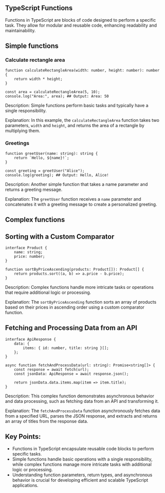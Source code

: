 ## TypeScript Functions

Functions in TypeScript are blocks of code designed to perform a specific task. They allow for modular and reusable code, enhancing readability and maintainability.

## Simple functions

### Calculate rectangle area

```
function calculateRectangleArea(width: number, height: number): number {
    return width * height;
}

const area = calculateRectangleArea(5, 10);
console.log("Area:", area); ## Output: Area: 50
```

Description: Simple functions perform basic tasks and typically have a single responsibility.

Explanation: In this example, the `calculateRectangleArea` function takes two parameters, `width` and `height`, and returns the area of a rectangle by multiplying them.

### Greetings

```
function greetUser(name: string): string {
    return `Hello, ${name}!`;
}

const greeting = greetUser("Alice");
console.log(greeting); ## Output: Hello, Alice!
```

Description: Another simple function that takes a name parameter and returns a greeting message.

Explanation: The `greetUser` function receives a `name` parameter and concatenates it with a greeting message to create a personalized greeting.

## Complex functions

## Sorting with a Custom Comparator

```
interface Product {
    name: string;
    price: number;
}

function sortByPriceAscending(products: Product[]): Product[] {
    return products.sort((a, b) => a.price - b.price);
}
```

Description: Complex functions handle more intricate tasks or operations that require additional logic or processing.

Explanation: The `sortByPriceAscending` function sorts an array of products based on their prices in ascending order using a custom comparator function.

## Fetching and Processing Data from an API

```
interface ApiResponse {
    data: {
        items: { id: number, title: string }[];
    };
}

async function fetchAndProcessData(url: string): Promise<string[]> {
    const response = await fetch(url);
    const jsonData: ApiResponse = await response.json();

    return jsonData.data.items.map(item => item.title);
}
```

Description: This complex function demonstrates asynchronous behavior and data processing, such as fetching data from an API and transforming it.

Explanation: The `fetchAndProcessData` function asynchronously fetches data from a specified URL, parses the JSON response, and extracts and returns an array of titles from the response data.

## Key Points:

- Functions in TypeScript encapsulate reusable code blocks to perform specific tasks.
- Simple functions handle basic operations with a single responsibility, while complex functions manage more intricate tasks with additional logic or processing.
- Understanding function parameters, return types, and asynchronous behavior is crucial for developing efficient and scalable TypeScript applications.
